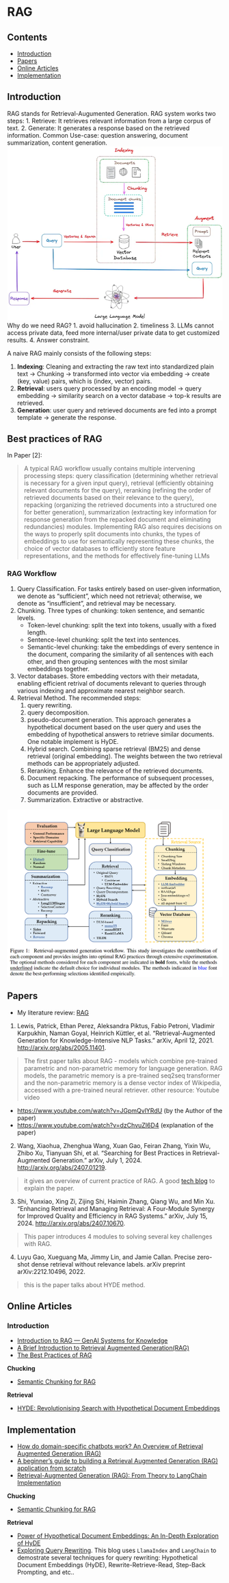 # RAG

## Contents
- [Introduction](#Introduction)
- [Papers](#papers)
- [Online Articles](#Online-Articles)   
- [Implementation](#Implementation)

## Introduction
RAG stands for Retrieval-Augumented Generation. RAG system works two steps: 1. Retrieve: It retrieves relevant information from a large corpus of text. 2. Generate: It generates a response based on the retrieved information. Common Use-case: question answering, document summarization, content generation.
![RAG](../../figs/rag.webp "How rag works")
Why do we need RAG? 1. avoid hallucination 2. timeliness 3. LLMs cannot access private data, feed more internal/user private data to get customized results. 4. Answer constraint. 

A naive RAG mainly consists of the following steps:
1. **Indexing**: Cleaning and extracting the raw text into standardized plain text -> Chunking -> transformed into vector via embedding -> create (key, value) pairs, which is (index, vector) pairs.
2. **Retrieval**: users query processed by an encoding model -> query embedding -> similarity search on a vector database -> top-k results are retrieved.
3. **Generation**: user query and retrieved documents are fed into a prompt template -> generate the response.

## Best practices of RAG
In Paper [2]:
> A typical RAG workflow usually contains multiple intervening processing steps: query classification (determining whether retrieval is necessary for a given input query), retrieval (efficiently obtaining relevant documents for the query), reranking (refining the order of retrieved documents based on their relevance to the query), repacking (organizing the retrieved documents into a structured one for better generation), summarization (extracting key information for response generation from the repacked document and eliminating redundancies) modules. Implementing RAG also requires decisions on the ways to properly split documents into chunks, the types of embeddings to use for semantically representing these chunks, the choice of vector databases to efficiently store feature representations, and the methods for effectively fine-tuning LLMs

### RAG Workflow
1. Query Classification. For tasks entirely based on user-given information, we denote as “sufficient”, which need not retrieval; otherwise, we denote as “insufficient”, and retrieval may be necessary.
2. Chunking. Three types of chunking: token sentence, and semantic levels. 
   - Token-level chunking: split the text into tokens, usually with a fixed length.
   - Sentence-level chunking: split the text into sentences.
   - Semantic-level chunking: take the embeddings of every sentence in the document, comparing the similarity of all sentences with each other, and then grouping sentences with the most similar embeddings together.
3. Vector databases. Store embedding vectors with their metadata, enabling efficient retrival of documents relevant to queries through various indexing and approximate nearest neighbor search. 
4. Retrieval Method. The recommended steps:  
   1. query rewriting.
   2. query decomposition.
   3. pseudo-document generation. This approach generates a hypothetical document based on the user query and uses the embedding of hypothetical answers to retrieve similar documents. One notable implement is HyDE.
   4. Hybrid search. Combining sparse retrieval (BM25) and dense retrieval (original embedding). The weights between the two retrieval methods can be appropriately adjusted. 
   5. Reranking. Enhance the relevance of the retrieved documents.  
   6. Document repacking. The performance of subsequent processes, such as LLM response generation, may be affected by the order documents are provided.
   7. Summarization. Extractive or abstractive. 


![img.png](figs/rag-workflow.png)

## Papers
-  My literature review: [RAG](./paper-review.md)
1.  Lewis, Patrick, Ethan Perez, Aleksandra Piktus, Fabio Petroni, Vladimir Karpukhin, Naman Goyal, Heinrich Küttler, et al. “Retrieval-Augmented Generation for Knowledge-Intensive NLP Tasks.” arXiv, April 12, 2021. http://arxiv.org/abs/2005.11401.
> The first paper talks about RAG - models which combine pre-trained parametric and non-parametric memory for language generation. RAG models, the parametric memory is a pre-trained seq2seq transformer and the non-parametric memory is a dense vector index of Wikipedia, accessed with a pre-trained neural retriever.
other resource: Youtube video
- https://www.youtube.com/watch?v=JGpmQvlYRdU (by the Author of the paper)
- https://www.youtube.com/watch?v=dzChvuZI6D4 (explanation of the paper)
2. Wang, Xiaohua, Zhenghua Wang, Xuan Gao, Feiran Zhang, Yixin Wu, Zhibo Xu, Tianyuan Shi, et al. “Searching for Best Practices in Retrieval-Augmented Generation.” arXiv, July 1, 2024. http://arxiv.org/abs/2407.01219.
> it gives an overview of current practice of RAG. A good [tech blog](https://pub.towardsai.net/the-best-practices-of-rag-300e313322e6) to explain the paper.

3. Shi, Yunxiao, Xing Zi, Zijing Shi, Haimin Zhang, Qiang Wu, and Min Xu. “Enhancing Retrieval and Managing Retrieval: A Four-Module Synergy for Improved Quality and Efficiency in RAG Systems.” arXiv, July 15, 2024. http://arxiv.org/abs/2407.10670.
> This paper introduces 4 modules to solving several key challenges with RAG.  

4. Luyu Gao, Xueguang Ma, Jimmy Lin, and Jamie Callan. Precise zero-shot dense retrieval without relevance labels. arXiv preprint arXiv:2212.10496, 2022.
> this is the paper talks about HYDE method.  
## Online Articles
### Introduction
- [Introduction to RAG — GenAI Systems for Knowledge](https://medium.com/curiosity-ai/introduction-to-rag-genai-systems-for-knowledge-918a34054228)
- [A Brief Introduction to Retrieval Augmented Generation(RAG)](https://medium.com/ai-in-plain-english/a-brief-introduction-to-retrieval-augmented-generation-rag-b7eb70982891)
- [The Best Practices of RAG](https://pub.towardsai.net/the-best-practices-of-rag-300e313322e6)

**Chucking**
- [Semantic Chunking for RAG](https://medium.com/the-ai-forum/semantic-chunking-for-rag-f4733025d5f5#:~:text=Semantic%20chunking%20involves%20taking%20the%20embeddings%20of%20every,Semantic%20Chunking%20significantly%20enhances%20the%20quality%20of%20retrieval.)

**Retrieval**
- [HYDE: Revolutionising Search with Hypothetical Document Embeddings](https://medium.com/prompt-engineering/hyde-revolutionising-search-with-hypothetical-document-embeddings-3474df795af8#:~:text=At%20its%20core%2C%20the%20HyDE%20methodology%20is%20designed,document%20based%20on%20a%20specific%20question%20or%20subject.)
## Implementation
- [How do domain-specific chatbots work? An Overview of Retrieval Augmented Generation (RAG)](https://scriv.ai/guides/retrieval-augmented-generation-overview/)
- [A beginner’s guide to building a Retrieval Augmented Generation (RAG) application from scratch](https://towardsdatascience.com/a-beginners-guide-to-building-a-retrieval-augmented-generation-rag-application-from-scratch-e52921953a5d)
- [Retrieval-Augmented Generation (RAG): From Theory to LangChain Implementation](https://towardsdatascience.com/retrieval-augmented-generation-rag-from-theory-to-langchain-implementation-4e9bd5f6a4f2)

**Chucking**
- [Semantic Chunking for RAG](https://medium.com/the-ai-forum/semantic-chunking-for-rag-f4733025d5f5#:~:text=Semantic%20chunking%20involves%20taking%20the%20embeddings%20of%20every,Semantic%20Chunking%20significantly%20enhances%20the%20quality%20of%20retrieval.)

**Retrieval**
- [Power of Hypothetical Document Embeddings: An In-Depth Exploration of HyDE](https://medium.com/ai-insights-cobet/power-of-hypothetical-document-embeddings-an-in-depth-exploration-of-hyde-92601a335e5f)
- [Exploring Query Rewriting](https://medium.com/@florian_algo/advanced-rag-06-exploring-query-rewriting-23997297f2d1). This blog uses `LlamaIndex` and `LangChain` to demostrate several techniques for query rewriting: Hypothetical Document Embeddings (HyDE), Rewrite-Retrieve-Read, Step-Back Prompting, and etc..

